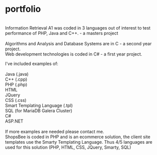 # portfolio
<br/>    
    Information Retrieval A1 was coded in 3 languages out of interest to test performance of PHP, Java and C++. - a masters project<br/>
    <br/>
    Algorithms and Analysis and Database Systems are in C - a second year project.
    <br/>
    Web development technologies is coded in C# - a first year project.
    <br/>

I've included examples of:<br/><br/>
    Java (.java)<br/>
    C++ (.cpp)<br/>
    PHP (.php)<br/>
    HTML <br/>
    JQuery <br/>
    CSS (.css) <br/>
    Smart Templating Language (.tpl)<br/>
    SQL (for MariaDB Galera Cluster)<br/>
    C#<br/>
    ASP.NET<br/>
    <br/>
    If more examples are needed please contact me.
    <br/>
    ShopsBee is coded in PHP and is an ecommerce solution, the client site templates use the Smarty Templating Language. Thus 4/5 languages are used for this solution (PHP, HTML, CSS, JQuery, Smarty, SQL)
    <br/>
    
